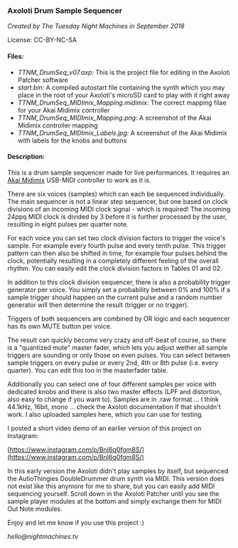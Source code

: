 ### Axoloti Drum Sample Sequencer
_Created by The Tuesday Night Machines in September 2018_

License: CC-BY-NC-SA

#### Files:
- _TTNM_DrumSeq_v07.axp:_ This is the project file for editing in the Axoloti Patcher software
- _start.bin:_ A compiled autostart file containing the synth which you may place in the root of your Axoloti's microSD card to play with it right away
- _TTNM_DrumSeq_MIDImix_Mapping.midimix:_ The correct mapping filae for your Akai Midimix controller
- _TTNM_DrumSeq_MIDImix_Mapping.png:_ A screenshot of the Akai Midimix controller mapping
- _TTNM_DrumSeq_MIDImix_Labels.jpg:_ A screenshot of the Akai Midimix with labels for the knobs and buttons

#### Description:
This is a drum sample sequencer made for live performances. It requires an [Akai Midimix](https://www.akaipro.com/midimix) USB-MIDI controller to work as it is.

There are six voices (samples) which can each be sequenced individually. The main sequencer is not a linear step sequencer, but one based on clock divisions of an incoming MIDI clock signal - which is required! The incoming 24ppq MIDI clock is divided by 3 before it is further processed by the user, resulting in eight pulses per quarter note.

For each voice you can set two clock division factors to trigger the voice's sample. For example every fourth pulse and every tenth pulse. This trigger pattern can then also be shifted in time, for example four pulses behind the clock, potentially resulting in a completely different feeling of the overall rhythm. You can easily edit the clock division factors in Tables 01 and 02.

In addition to this clock division sequencer, there is also a probability trigger generator per voice. You simply set a probability between 0% and 100% if a sample trigger should happen on the current pulse and a random number generator will then determine the result (trigger or no trigger). 

Triggers of both sequencers are combined by OR logic and each sequencer has its own MUTE button per voice.

The result can quickly become very crazy and off-beat of course, so there is a "quantized mute" master fader, which lets you adjust wether all sample triggers are sounding or only those on even pulses. You can select between sample triggers on every pulse or every 2nd, 4th or 8th pulse (i.e. every quarter). You can edit this too in the masterfader table.

Additionally you can select one of four different samples per voice with dedicated knobs and there is also two master effects (LPF and distortion, also easy to change if you want to). Samples are in .raw format ... I think 44.1kHz, 16bit, mono ... check the Axoloti documentation if that shouldn't work. I also uploaded samples here, which you can use for testing.

I posted a short video demo of an earlier version of this project on Instagram:

[https://www.instagram.com/p/BnI6q0fgm8S/](https://www.instagram.com/p/BnI6q0fgm8S/)

In this early version the Axoloti didn't play samples by itself, but sequenced the AutioThingies DoubleDrummer drum synth via MIDI. This version does not exist like this anymore for me to share, but you can easily add MIDI sequencing yourself. Scroll down in the Axoloti Patcher until you see the sample player modules at the bottom and simply exchange them for MIDI Out Note modules.

Enjoy and let me know if you use this project :)

_hello@nightmachines.tv_


